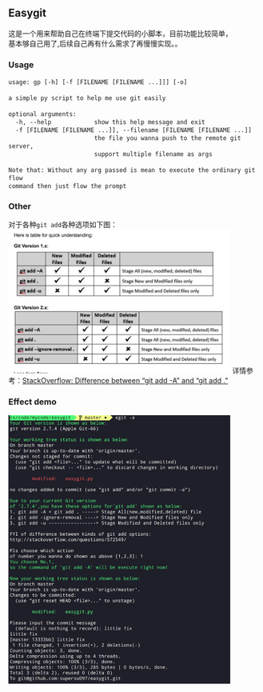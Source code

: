 ## Easygit
这是一个用来帮助自己在终端下提交代码的小脚本，目前功能比较简单，  
基本够自己用了,后续自己再有什么需求了再慢慢实现。。
### Usage  
```
usage: gp [-h] [-f [FILENAME [FILENAME ...]]] [-o]

a simple py script to help me use git easily

optional arguments:
  -h, --help            show this help message and exit
  -f [FILENAME [FILENAME ...]], --filename [FILENAME [FILENAME ...]]
                        the file you wanna push to the remote git server,
                        support multiple filename as args

Note that: Without any arg passed is mean to execute the ordinary git flow
command then just flow the prompt
```

### Other
对于各种`git add`各种选项如下图：  
<img src="img/git_add_diff.png" width="444" height="288">
详情参考：[StackOverflow: Difference between “git add -A” and “git add .”](http://stackoverflow.com/questions/572549)
### Effect demo
<img src="img/workflow.png" width="444" height="537">
